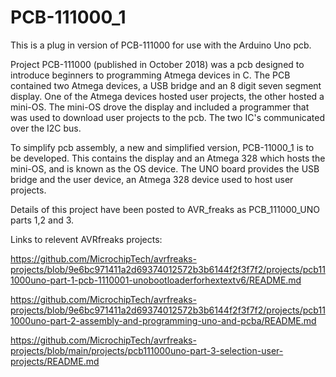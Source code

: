 # PCB-111000_1
This is a plug in version of PCB-111000 for use with the Arduino Uno pcb.

Project PCB-111000 (published in October 2018) was a pcb designed to introduce beginners to programming Atmega devices in C.
The PCB contained two Atmega devices, a USB bridge and an 8 digit seven segment display.
One of the Atmega devices hosted user projects, the other hosted a mini-OS.  The mini-OS drove the display and included a programmer
that was used to download user projects to the pcb. The two IC's communicated over the I2C bus.

To simplify pcb assembly, a new and simplified version, PCB-11000_1 is to be developed.
This contains the display and an Atmega 328 which hosts the mini-OS, and is known as the OS device.
The UNO board provides the USB bridge and the user device, an Atmega 328 device used to host user projects.

Details of this project have been posted to AVR_freaks as PCB_111000_UNO parts 1,2 and 3.

Links to relevent AVRfreaks projects:


https://github.com/MicrochipTech/avrfreaks-projects/blob/9e6bc971411a2d69374012572b3b6144f2f3f7f2/projects/pcb111000uno-part-1-pcb-1110001-unobootloaderforhextextv6/README.md

https://github.com/MicrochipTech/avrfreaks-projects/blob/9e6bc971411a2d69374012572b3b6144f2f3f7f2/projects/pcb111000uno-part-2-assembly-and-programming-uno-and-pcba/README.md

https://github.com/MicrochipTech/avrfreaks-projects/blob/main/projects/pcb111000uno-part-3-selection-user-projects/README.md



